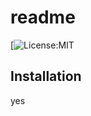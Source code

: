 # readme
  [![License:MIT](https://img.shields.io/badge/License-MIT-yellow.svg)

## Installation
  
yes


